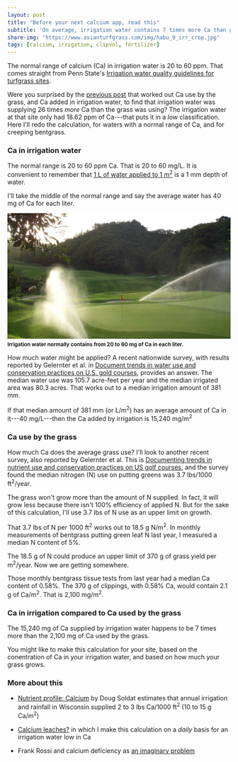 ```yaml
---
layout: post
title: "Before your next calcium app, read this"
subtitle: 'On average, irrigation water contains 7 times more Ca than grass uses'
share-img: "https://www.asianturfgrass.com/img/habu_9_irr_crop.jpg"
tags: [calcium, irrigation, clipvol, fertilizer]
---
```


The normal range of calcium (Ca) in irrigation water is 20 to 60 ppm. That comes straight from Penn State's [Irrigation water quality guidelines for turfgrass sites](https://extension.psu.edu/irrigation-water-quality-guidelines-for-turfgrass-sites).

Were you surprised by the [previous post](https://www.asianturfgrass.com/2020-02-14-calcium-leaches/) that worked out Ca use by the grass, and Ca added in irrigation water, to find that irrigation water was supplying 26 times *more* Ca than the grass was using? The irrigation water at that site only had 18.62 ppm of Ca---that puts it in a *low* classification. Here I'll redo the calculation, for waters with a normal range of Ca, and for creeping bentgrass. 

### Ca in irrigation water

The normal range is 20 to 60 ppm Ca. That is 20 to 60 mg/L. It is convenient to remember that [1 L of water applied to 1 m<sup>2</sup>](http://files.asianturfgrass.com/201409_woods_gcm_metric.pdf) is a 1 mm depth of water.

I'll take the middle of the normal range and say the average water has 40 mg of Ca for each liter. 

![habu irrigation 9 green](/img/habu_9_irr_crop.jpg)
<small><strong>Irrigation water normally contains from 20 to 60 mg of Ca in each liter.</strong></small>

How much water might be applied? A recent nationwide survey, with results reported by Gelernter et al. in [Document trends in water use and conservation practices on U.S. gold courses](https://doi.org/10.2134/cftm2015.0149), provides an answer. The median water use was 105.7 acre-feet per year and the median irrigated area was 80.3 acres. That works out to a median irrigation amount of 381 mm. 

If that median amount of 381 mm (or L/m<sup>2</sup>) has an average amount of Ca in it---40 mg/L---then the Ca added by irrigation is 15,240 mg/m<sup>2</sup>

### Ca use by the grass

How much Ca does the average grass use? I'll look to another recent survey, also reported by Gelernter et al. This is [Documenting trends in nutrient use and conservation practices on US golf courses](https://doi.org/10.2134/cftm2015.0225), and the survey found the median nitrogen (N) use on putting greens was 3.7 lbs/1000 ft<sup>2</sup>/year.

The grass won't grow more than the amount of N supplied. In fact, it will grow less because there isn't 100% efficiency of applied N. But for the sake of this calculation, I'll use 3.7 lbs of N use as an upper limit on growth.

That 3.7 lbs of N per 1000 ft<sup>2</sup> works out to 18.5 g N/m<sup>2</sup>. In monthly measurements of bentgrass putting green leaf N last year, I measured a median N content of 5%. 

The 18.5 g of N could produce an upper limit of 370 g of grass yield per m<sup>2</sup>/year. Now we are getting somewhere. 

Those monthly bentgrass tissue tests from last year had a median Ca content of 0.58%. The 370 g of clippings, with 0.58% Ca, would contain 2.1 g of Ca/m<sup>2</sup>. That is 2,100 mg/m<sup>2</sup>.

### Ca in irrigation compared to Ca used by the grass

The 15,240 mg of Ca supplied by irrigation water happens to be 7 times more than the 2,100 mg of Ca used by the grass.

You might like to make this calculation for your site, based on the conentration of Ca in your irrigation water, and based on how much your grass grows.

### More about this

* [Nutrient profile: Calcium](http://tic.msu.edu/tgif/flink?recno=147597) by Doug Soldat estimates that annual irrigation and rainfall in Wisconsin supplied 2 to 3 lbs Ca/1000 ft<sup>2</sup> (10 to 15 g Ca/m<sup>2</sup>)

* [Calcium leaches?](https://www.asianturfgrass.com/2020-02-14-calcium-leaches/) in which I make this calculation on a *daily* basis for an irrigation water low in Ca

* Frank Rossi and calcium deficiency as [an imaginary problem](https://www.blog.asianturfgrass.com/2012/06/calcium-deficiency-in-turfgrass-an-imaginary-problem.html)



